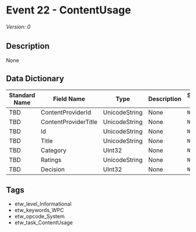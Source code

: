 # Event 22 - ContentUsage
###### Version: 0

## Description
None

## Data Dictionary
|Standard Name|Field Name|Type|Description|Sample Value|
|---|---|---|---|---|
|TBD|ContentProviderId|UnicodeString|None|`None`|
|TBD|ContentProviderTitle|UnicodeString|None|`None`|
|TBD|Id|UnicodeString|None|`None`|
|TBD|Title|UnicodeString|None|`None`|
|TBD|Category|UInt32|None|`None`|
|TBD|Ratings|UnicodeString|None|`None`|
|TBD|Decision|UInt32|None|`None`|

## Tags
* etw_level_Informational
* etw_keywords_WPC
* etw_opcode_System
* etw_task_ContentUsage